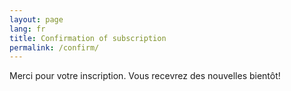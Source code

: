 ```yaml
---
layout: page
lang: fr
title: Confirmation of subscription
permalink: /confirm/
---
```


Merci pour votre inscription. Vous recevrez des nouvelles bientôt!
